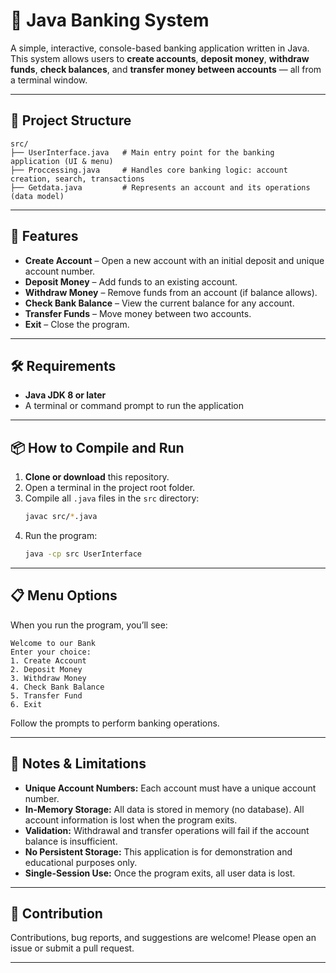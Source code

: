 # 🏦 Java Banking System

A simple, interactive, console-based banking application written in Java. This system allows users to **create accounts**, **deposit money**, **withdraw funds**, **check balances**, and **transfer money between accounts** — all from a terminal window.

---

## 📂 Project Structure

```
src/
├── UserInterface.java   # Main entry point for the banking application (UI & menu)
├── Proccessing.java     # Handles core banking logic: account creation, search, transactions
├── Getdata.java         # Represents an account and its operations (data model)
```

---

## 🚀 Features

- **Create Account** – Open a new account with an initial deposit and unique account number.
- **Deposit Money** – Add funds to an existing account.
- **Withdraw Money** – Remove funds from an account (if balance allows).
- **Check Bank Balance** – View the current balance for any account.
- **Transfer Funds** – Move money between two accounts.
- **Exit** – Close the program.

---

## 🛠 Requirements

- **Java JDK 8 or later**
- A terminal or command prompt to run the application

---

## 📦 How to Compile and Run

1. **Clone or download** this repository.
2. Open a terminal in the project root folder.
3. Compile all `.java` files in the `src` directory:
   ```bash
   javac src/*.java
   ```
4. Run the program:
   ```bash
   java -cp src UserInterface
   ```

---

## 📋 Menu Options

When you run the program, you’ll see:

```text
Welcome to our Bank
Enter your choice:
1. Create Account
2. Deposit Money
3. Withdraw Money
4. Check Bank Balance
5. Transfer Fund
6. Exit
```
Follow the prompts to perform banking operations.

---

## 📌 Notes & Limitations

- **Unique Account Numbers:** Each account must have a unique account number.
- **In-Memory Storage:** All data is stored in memory (no database). All account information is lost when the program exits.
- **Validation:** Withdrawal and transfer operations will fail if the account balance is insufficient.
- **No Persistent Storage:** This application is for demonstration and educational purposes only.
- **Single-Session Use:** Once the program exits, all user data is lost.

---

## 🤝 Contribution

Contributions, bug reports, and suggestions are welcome! Please open an issue or submit a pull request.

---
